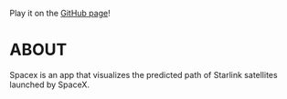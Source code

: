 Play it on the [GitHub page](https://loblivious.github.io/spacex/)!

ABOUT
==
Spacex is an app that visualizes the predicted path of Starlink satellites launched by SpaceX.



